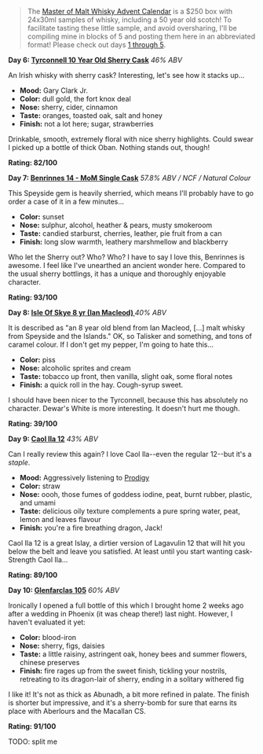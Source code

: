 > The [Master of Malt Whisky Advent Calendar](http://www.masterofmalt.com/whiskies/drinks-by-the-dram/the-whisky-advent-calendar/) is a $250 box with 24x30ml samples of whisky, including a 50 year old scotch!  To facilitate tasting these little sample, and avoid oversharing, I'll be compiling mine in blocks of 5 and posting them here in an abbreviated format!  Please check out days [1 through 5](http://www.reddit.com/r/Scotch/comments/14d9m2/whiskymas_reviews_days_1_to_5/).

**Day 6: [Tyrconnell 10 Year Old Sherry Cask](http://www.masterofmalt.com/whiskies/tyrconnell-10-year-old-sherry-cask-finish-whisky/?srh=1)**
*46% ABV*

An Irish whisky with sherry cask?  Interesting, let's see how it stacks up...

* **Mood:** Gary Clark Jr.
* **Color:** dull gold, the fort knox deal
* **Nose:** sherry, cider, cinnamon
* **Taste:** oranges, toasted oak, salt and honey
* **Finish:** not a lot here; sugar, strawberries

Drinkable, smooth, extremely floral with nice sherry highlights.  Could swear I picked up a bottle of thick Oban.  Nothing stands out, though!

**Rating: 82/100** 

**Day 7: [Benrinnes 14 - MoM Single Cask](http://www.masterofmalt.com/whiskies/benrinnes/benrinnes-14-year-old-single-cask-master-of-malt-whisky/?srh=1)**
*57.8% ABV / NCF / Natural Colour*

This Speyside gem is heavily sherried, which means I'll probably have to go order a case of it in a few minutes...

* **Color:** sunset
* **Nose:** sulphur, alcohol, heather & pears, musty smokeroom
* **Taste:** candied starburst, cherries, leather, pie fruit from a can
* **Finish:** long slow warmth, leathery marshmellow and blackberry

Who let the Sherry out?  Who?  Who?  I have to say I love this, Benrinnes is awesome.  I feel like I've unearthed an ancient wonder here.  Compared to the usual sherry bottlings, it has a unique and thoroughly enjoyable character.

**Rating: 93/100** 

**Day 8: [Isle Of Skye 8 yr (Ian Macleod) ](http://www.masterofmalt.com/whiskies/isle-of-skye-8-year-old-whisky/?srh=1)**
*40% ABV*

It is described as "an 8 year old blend from Ian Macleod, [...] malt whisky from Speyside and the Islands."  OK, so Talisker and something, and tons of caramel colour.  If I don't get my pepper, I'm going to hate this...

* **Color:** piss
* **Nose:** alcoholic sprites and cream
* **Taste:** tobacco up front, then vanilla, slight oak, some floral notes
* **Finish:** a quick roll in the hay.  Cough-syrup sweet.

I should have been nicer to the Tyrconnell, because this has absolutely no character.  Dewar's White is more interesting.  It doesn't hurt me though.

**Rating: 39/100** 

**Day 9: [Caol Ila 12](http://www.masterofmalt.com/whiskies/caol-ila-12-year-old-whisky/?srh=1)**
*43% ABV*

Can I really review this again?  I love Caol Ila--even the regular 12--but it's a *staple*.

* **Mood:** Aggressively listening to [Prodigy](http://www.gorillaconvict.com/wp-content/uploads/2012/07/PRODIGY1.jpg)
* **Color:** straw
* **Nose:** oooh, those fumes of goddess iodine, peat, burnt rubber, plastic, and umami
* **Taste:** delicious oily texture complements a pure spring water, peat, lemon and leaves flavour
* **Finish:** you're a fire breathing dragon, Jack!

Caol Ila 12 is a great Islay, a dirtier version of Lagavulin 12 that will hit you below the belt and leave you satisfied.  At least until you start wanting cask-Strength Caol Ila...

**Rating: 89/100** 

**Day 10: [Glenfarclas 105](http://www.masterofmalt.com/whiskies/glenfarclas-105-whisky/?srh=1)**
*60% ABV*

Ironically I opened a full bottle of this which I brought home 2 weeks ago after a wedding in Phoenix (it was cheap there!) last night.  However, I haven't evaluated it yet:

* **Color:** blood-iron
* **Nose:** sherry, figs, daisies
* **Taste:** a little raisiny, astringent oak, honey bees and summer flowers, chinese preserves
* **Finish:** fire rages up from the sweet finish, tickling your nostrils, retreating to its dragon-lair of sherry, ending in a solitary withered fig

I like it!  It's not as thick as Abunadh, a bit more refined in palate.  The finish is shorter but impressive, and it's a sherry-bomb for sure that earns its place with Aberlours and the Macallan CS.

**Rating: 91/100** 

TODO: split me